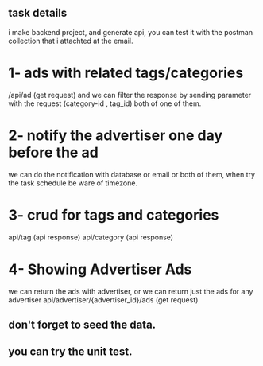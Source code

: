 ## task details 

i make backend project, and generate api, you can test it with the postman collection that i attachted at the email.

# 1- ads with related tags/categories
/api/ad (get request)
and we can filter the response by sending parameter with the request (category-id , tag_id) both of one of them.

# 2- notify the advertiser one day before the ad
we can do the notification with database or email or both of them,
when try the task schedule be ware of timezone.

# 3- crud for tags and categories
api/tag (api response)
api/category (api response)
 
# 4- Showing Advertiser Ads
we can return the ads with advertiser, or we can return just the ads for any advertiser
api/advertiser/{advertiser_id}/ads (get request) 

## don't forget to seed the data.
## you can try the unit test.
